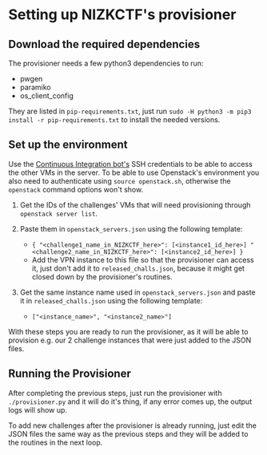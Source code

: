 # Setting up NIZKCTF's provisioner


## Download the required dependencies

The provisioner needs a few python3 dependencies to run:
* pwgen
* paramiko
* os_client_config

They are listed in `pip-requirements.txt`, just run `sudo -H python3 -m pip3 install -r pip-requirements.txt` to install the needed versions.

## Set up the environment

Use the [Continuous Integration bot's](https://github.com/pwn2winctf/nizkctf-tutorial/blob/master/GitHub.md) SSH credentials to be able to access the other VMs in the server. To be able to use Openstack's environment you also need to authenticate using `source openstack.sh`, otherwise the `openstack` command options won't show.

1. Get the IDs of the challenges' VMs that will need provisioning through `openstack server list`.

2. Paste them in `openstack_servers.json` using the following template:
	- `{
		"<challenge1_name_in_NIZKCTF_here>": [<instance1_id_here>]
		"<challenge2_name_in_NIZKCTF_here>": [<instance2_id_here>]
   	   }`
	- Add the VPN instance to this file so that the provisioner can access it, just don't add it to `released_challs.json`, because it might get closed down by the provisioner's routines.

3. Get the same instance name used in `openstack_servers.json` and paste it in `released_challs.json` using the following template:
	- `["<instance_name>", "<instance2_name>"]`

With these steps you are ready to run the provisioner, as it will be able to provision e.g. our 2 challenge instances that were just added to the JSON files.

## Running the Provisioner

After completing the previous steps, just run the provisioner with `./provisioner.py` and it will do it's thing, if any error comes up, the output logs will show up.

To add new challenges after the provisioner is already running, just edit the JSON files the same way as the previous steps and they will be added to the routines in the next loop.
